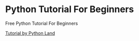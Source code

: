# Python Tutorial For Beginners 
Free Python Tutorial For Beginners

[Tutorial by Python Land](https://python.land/python-tutorial)